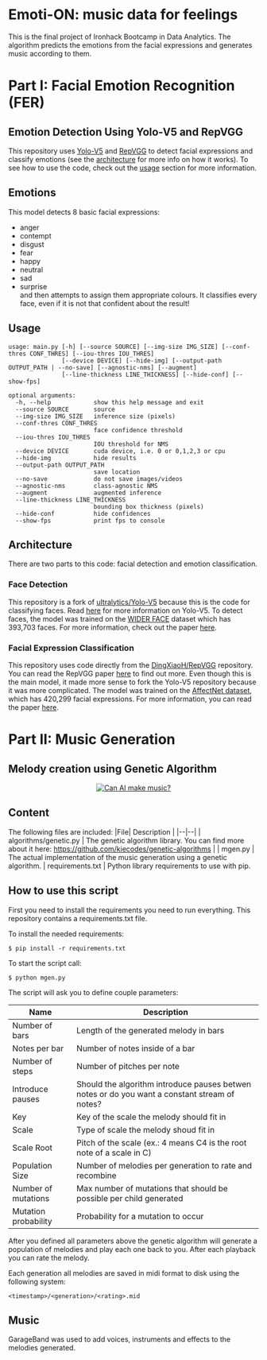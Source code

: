 # Emoti-ON: music data for feelings
This is the final project of Ironhack Bootcamp in Data Analytics. The algorithm predicts the emotions from the facial expressions and generates music according to them.

# Part I: Facial Emotion Recognition (FER)

## Emotion Detection Using Yolo-V5 and RepVGG
This repository uses [Yolo-V5](https://github.com/ultralytics/yolov5) and [RepVGG](https://github.com/DingXiaoH/RepVGG) to detect facial expressions and classify emotions (see the [architecture](#Architecture) for more info on how it works). To see how to use the code, check out the [usage](#usage) section for more information.

## Emotions
This model detects 8 basic facial expressions:
- anger
- contempt
- disgust
- fear
- happy
- neutral
- sad
- surprise<br>
and then attempts to assign them appropriate colours. It classifies every face, even if it is not that confident about the result!
## Usage
```
usage: main.py [-h] [--source SOURCE] [--img-size IMG_SIZE] [--conf-thres CONF_THRES] [--iou-thres IOU_THRES]
               [--device DEVICE] [--hide-img] [--output-path OUTPUT_PATH | --no-save] [--agnostic-nms] [--augment]
               [--line-thickness LINE_THICKNESS] [--hide-conf] [--show-fps]

optional arguments:
  -h, --help            show this help message and exit
  --source SOURCE       source
  --img-size IMG_SIZE   inference size (pixels)
  --conf-thres CONF_THRES
                        face confidence threshold
  --iou-thres IOU_THRES
                        IOU threshold for NMS
  --device DEVICE       cuda device, i.e. 0 or 0,1,2,3 or cpu
  --hide-img            hide results
  --output-path OUTPUT_PATH
                        save location
  --no-save             do not save images/videos
  --agnostic-nms        class-agnostic NMS
  --augment             augmented inference
  --line-thickness LINE_THICKNESS
                        bounding box thickness (pixels)
  --hide-conf           hide confidences
  --show-fps            print fps to console
```
## Architecture
There are two parts to this code: facial detection and emotion classification.
### Face Detection
This repository is a fork of [ultralytics/Yolo-V5](https://github.com/ultralytics/yolov5) because this is the code for classifying faces. Read [here](https://ultralytics.com/yolov5) for more information on Yolo-V5. To detect faces, the model was trained on the [WIDER FACE](http://shuoyang1213.me/WIDERFACE/) dataset which has 393,703 faces. For more information, check out the paper [here](https://arxiv.org/pdf/1511.06523.pdf).
### Facial Expression Classification
This repository uses code directly from the [DingXiaoH/RepVGG](https://github.com/DingXiaoH/RepVGG) repository. You can read the RepVGG paper [here](https://arxiv.org/pdf/2101.03697.pdf) to find out more. Even though this is the main model, it made more sense to fork the Yolo-V5 repository because it was more complicated. The model was trained on the [AffectNet dataset](http://mohammadmahoor.com/affectnet/), which has 420,299 facial expressions. For more information, you can read the paper [here](http://mohammadmahoor.com/wp-content/uploads/2017/08/AffectNet_oneColumn-2.pdf).


# Part II: Music Generation 

## Melody creation using Genetic Algorithm
<p align="center">
  <a href="https://youtu.be/aOsET8KapQQ" target="_blank">
    <img src="http://i3.ytimg.com/vi/aOsET8KapQQ/hqdefault.jpg" alt="Can AI make music?">
  </a>
</p>

## Content

The following files are included:
|File| Description |
|--|--|
| algorithms/genetic.py | The genetic algorithm library. You can find more about it here: https://github.com/kiecodes/genetic-algorithms |
| mgen.py | The actual implementation of the music generation using a genetic algorithm. 
| requirements.txt | Python library requirements to use with pip.

## How to use this script

First you need to install the requirements you need to run everything. This repository contains a requirements.txt file.

To install the needed requirements:

```
$ pip install -r requirements.txt 
```

To start the script call:

```
$ python mgen.py
```

The script will ask you to define couple parameters:

| Name | Description |
| --| -- |
| Number of bars | Length of the generated melody in bars
| Notes per bar | Number of notes inside of a bar
| Number of steps | Number of pitches per note
| Introduce pauses | Should the algorithm introduce pauses betwen notes or do you want a constant stream of notes?
| Key | Key of the scale the melody should fit in
| Scale | Type of scale the melody shoud fit in
| Scale Root | Pitch of the scale (ex.: 4 means C4 is the root note of a scale in C)
| Population Size | Number of melodies per generation to rate and recombine
| Number of mutations | Max number of mutations that should be possible per child generated
| Mutation probability | Probability for a mutation to occur

After you defined all parameters above the genetic algorithm will generate a population of melodies and play each one back to you. After each playback you can rate the melody. 

Each generation all melodies are saved in midi format to disk using the following system:
```
<timestamp>/<generation>/<rating>.mid

```

## Music 
GarageBand was used to add voices, instruments and effects to the melodies generated.

